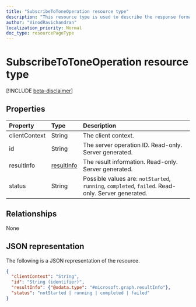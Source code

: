 ```yaml
--- 
title: "SubscribeToToneOperation resource type"
description: "This resource type is used to describe the response format of creation of subscription to receive DTMF tones."
author: "VinodRavichandran"
localization_priority: Normal
doc_type: resourcePageType
---
```


# SubscribeToToneOperation resource type

[!INCLUDE [beta-disclaimer](../../includes/beta-disclaimer.md)]

## Properties

| Property                       | Type                        | Description                                                                                                                                       |
| :----------------------------- | :---------------------------| :-------------------------------------------------------------------------------------------------------------------------------------------------|
| clientContext                  | String                      | The client context.                                                                                                                               |
| id                             | String                      | The server operation ID. Read-only. Server generated.                                                                                             |
| resultInfo                     | [resultInfo](resultinfo.md) | The result information.  Read-only. Server generated.                                                                                             |
| status                         | String                      | Possible values are: `notStarted`, `running`, `completed`, `failed`. Read-only. Server generated.                                                 |

## Relationships
None

## JSON representation

The following is a JSON representation of the resource.

<!-- {
  "blockType": "resource",
  "optionalProperties": [

  ],
  "@odata.type": "microsoft.graph.subscribeToToneOperation"
}-->
```json
{
  "clientContext": "String",
  "id": "String (identifier)",
  "resultInfo": {"@odata.type": "#microsoft.graph.resultInfo"},
  "status": "notStarted | running | completed | failed"
}
```

<!-- uuid: 8fcb5dbc-d5aa-4681-8e31-b001d5168d79
2015-10-25 14:57:30 UTC -->
<!-- {
  "type": "#page.annotation",
  "description": "subscribeToToneOperation resource",
  "keywords": "",
  "section": "documentation",
  "tocPath": ""
}-->
